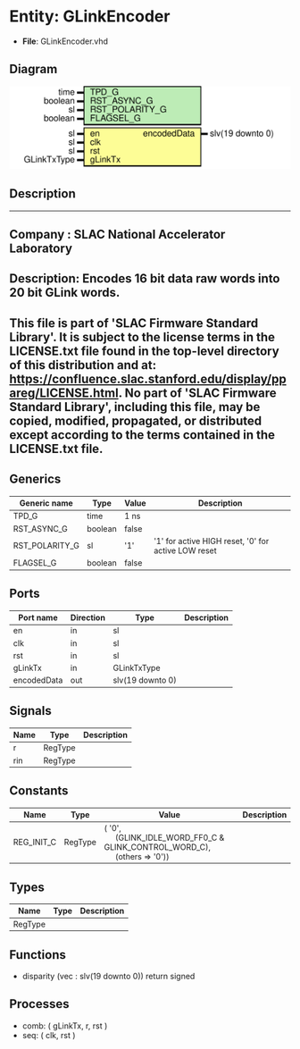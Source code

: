 # Entity: GLinkEncoder

- **File**: GLinkEncoder.vhd
## Diagram

![Diagram](GLinkEncoder.svg "Diagram")
## Description

-----------------------------------------------------------------------------
 Company    : SLAC National Accelerator Laboratory
-----------------------------------------------------------------------------
 Description: Encodes 16 bit data raw words into 20 bit GLink words.
-----------------------------------------------------------------------------
 This file is part of 'SLAC Firmware Standard Library'.
 It is subject to the license terms in the LICENSE.txt file found in the
 top-level directory of this distribution and at:
    https://confluence.slac.stanford.edu/display/ppareg/LICENSE.html.
 No part of 'SLAC Firmware Standard Library', including this file,
 may be copied, modified, propagated, or distributed except according to
 the terms contained in the LICENSE.txt file.
-----------------------------------------------------------------------------
## Generics

| Generic name   | Type    | Value | Description                                          |
| -------------- | ------- | ----- | ---------------------------------------------------- |
| TPD_G          | time    | 1 ns  |                                                      |
| RST_ASYNC_G    | boolean | false |                                                      |
| RST_POLARITY_G | sl      | '1'   |  '1' for active HIGH reset, '0' for active LOW reset |
| FLAGSEL_G      | boolean | false |                                                      |
## Ports

| Port name   | Direction | Type             | Description |
| ----------- | --------- | ---------------- | ----------- |
| en          | in        | sl               |             |
| clk         | in        | sl               |             |
| rst         | in        | sl               |             |
| gLinkTx     | in        | GLinkTxType      |             |
| encodedData | out       | slv(19 downto 0) |             |
## Signals

| Name | Type    | Description |
| ---- | ------- | ----------- |
| r    | RegType |             |
| rin  | RegType |             |
## Constants

| Name       | Type    | Value                                                                                                                                                              | Description |
| ---------- | ------- | ------------------------------------------------------------------------------------------------------------------------------------------------------------------ | ----------- |
| REG_INIT_C | RegType |  (       '0',<br><span style="padding-left:20px">       (GLINK_IDLE_WORD_FF0_C & GLINK_CONTROL_WORD_C),<br><span style="padding-left:20px">       (others => '0')) |             |
## Types

| Name    | Type | Description |
| ------- | ---- | ----------- |
| RegType |      |             |
## Functions
- disparity <font id="function_arguments">(vec : slv(19 downto 0)) </font> <font id="function_return">return signed </font>
## Processes
- comb: ( gLinkTx, r, rst )
- seq: ( clk, rst )
